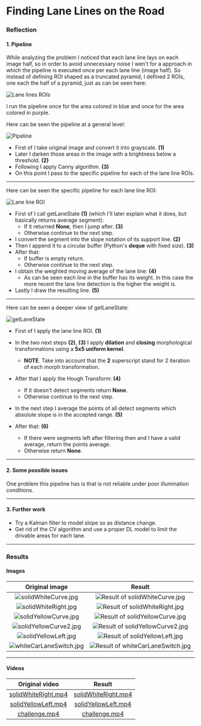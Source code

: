 
# **Finding Lane Lines on the Road** 
[//]: # (Image References)

[laneRois]: ./resources/LaneLinesROIs.jpg "Lane line ROIs"
[pipeline]: ./resources/pipeline.jpg "Pipeline"
[laneLineRoi]: ./resources/generalLaneLinePipeline.jpg "Lane Line Pipeline"
[getLaneState]: ./resources/getLaneState.jpg "getLaneState"
[src_solidWhiteCurve]: ./test_images/solidWhiteCurve.jpg "src_solidWhiteCurve"
[result_solidWhiteCurve]: ./test_images_output/solidWhiteCurve.jpg "result_solidWhiteCurve"
[src_solidWhiteRight]: ./test_images/solidWhiteRight.jpg "src_solidWhiteRight"
[result_solidWhiteRight]: ./test_images_output/solidWhiteRight.jpg "result_solidWhiteRight"
[src_solidYellowCurve]: ./test_images/solidYellowCurve.jpg "src_solidYellowCurve"
[result_solidYellowCurve]: ./test_images_output/solidYellowCurve.jpg "result_solidYellowCurve"
[src_solidYellowCurve2]: ./test_images/solidYellowCurve2.jpg "src_solidYellowCurve2"
[result_solidYellowCurve2]: ./test_images_output/solidYellowCurve2.jpg "result_solidYellowCurve2"
[src_solidYellowLeft]: ./test_images/solidYellowLeft.jpg "src_solidYellowLeft"
[result_solidYellowLeft]: ./test_images_output/solidYellowLeft.jpg "result_solidYellowLeft"
[src_whiteCarLaneSwitch]: ./test_images/whiteCarLaneSwitch.jpg "src_whiteCarLaneSwitch"
[result_whiteCarLaneSwitch]: ./test_images_output/whiteCarLaneSwitch.jpg "result_whiteCarLaneSwitch"

### Reflection

#### 1. Pipeline

While analyzing the problem I noticed that each lane line lays on each image half, so in order to avoid unnecessary noise I wen't for a approach in which the pipeline is executed once per each lane line (image half). So instead of defining ROI shaped as a truncated pyramid, I defined 2 ROIs, one each the half of a pyramid, just as can be seen here:

![Lane lines ROIs][laneRois]

I run the pipeline once for the area colored in blue and once for the area colored in purple.

Here can be seen the pipeline at a general level:

![Pipeline][pipeline]

* First of I take original image and convert it into grayscale. **(1)**
* Later I darken those areas in the image with a brightness below a threshold. **(2)**
* Following I apply Canny algorithm. **(3)**
* On this point I pass to the specific pipeline for each of the lane line ROIs.

---
Here can be seen the specific pipeline for each lane line ROI:

![Lane line ROI][laneLineRoi]

* First of I call getLaneState **(1)** (which I'll later explain what it does, but basically returns average segment):
  * If it returned **None**, then I jump after. **(3)**
  * Otherwise continue to the next step.
* I convert the segment into the slope notation of its support line. **(2)**
* Then I append it to a circular buffer (Python's **deque** with fixed size). **(3)**
* After that:
  * If buffer is empty return.
  * Otherwise continue to the next step.
* I obtain the weighted moving average of the lane line: **(4)**
  * As can be seen each line in the buffer has its weight. In this case the more recent the lane line detection is the higher the weight is.
* Lastly I draw the resulting line. **(5)**

---
Here can be seen a deeper view of getLaneState:

![getLaneState][getLaneState]

* First of I apply the lane line ROI. **(1)**
* In the two next steps **(2)**, **(3)** I apply **dilation** and **closing** morphological transformations using a **5x5 uniform kernel**.
  * **NOTE**. Take into account that the **2** superscript stand for 2 iteration of each morph transformation.
* After that I apply the Hough Transform: **(4)**
  * If it doesn't detect segments return **None**.
  * Otherwise continue to the next step.
  
* In the next step I average the points of all detect segments which absolute slope is in the accepted range. **(5)**
* After that: **(6)**
  * If there were segments left after filtering then and I have a valid average, return the points average.
  * Otherwise return **None**.

---
#### 2. Some possible issues

One problem this pipeline has is that is not reliable under poor illumination conditions.

---
#### 3. Further work

* Try a Kalman filter to model slope so as distance change.
* Get rid of the CV algorithm and use a proper DL model to limit the drivable areas for each lane.

---
### Results


#### Images
Original image             |  Result
:-------------------------:|:-------------------------:
![solidWhiteCurve.jpg][src_solidWhiteCurve]  |  ![Result of solidWhiteCurve.jpg][result_solidWhiteCurve]
![solidWhiteRight.jpg][src_solidWhiteRight]  |  ![Result of solidWhiteRight.jpg][result_solidWhiteRight]
![solidYellowCurve.jpg][src_solidYellowCurve]  |  ![Result of solidYellowCurve.jpg][result_solidYellowCurve]
![solidYellowCurve2.jpg][src_solidYellowCurve2]  |  ![Result of solidYellowCurve2.jpg][result_solidYellowCurve2]
![solidYellowLeft.jpg][src_solidYellowLeft]  |  ![Result of solidYellowLeft.jpg][result_solidYellowLeft]
![whiteCarLaneSwitch.jpg][src_whiteCarLaneSwitch]  |  ![Result of whiteCarLaneSwitch.jpg][result_whiteCarLaneSwitch]

---
#### Videos
Original video             |  Result
:-------------------------:|:-------------------------:
[solidWhiteRight.mp4](./test_videos/solidWhiteRight.mp4) |  [solidWhiteRight.mp4](./test_videos_output/solidWhiteRight.mp4)
[solidYellowLeft.mp4](./test_videos/solidYellowLeft.mp4) |  [solidYellowLeft.mp4](./test_videos_output/solidYellowLeft.mp4)
[challenge.mp4](./test_videos/challenge.mp4) |  [challenge.mp4](./test_videos_output/challenge.mp4)
